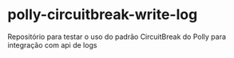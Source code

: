 # polly-circuitbreak-write-log
Repositório para testar o uso do padrão CircuitBreak do Polly para integração com api de logs
